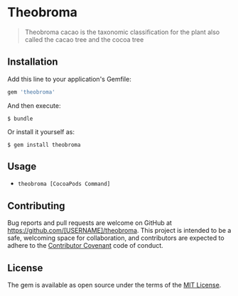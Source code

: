 # Theobroma

> Theobroma cacao is the taxonomic classification for the plant also called the cacao tree and the cocoa tree

## Installation

Add this line to your application's Gemfile:

```ruby
gem 'theobroma'
```

And then execute:

    $ bundle

Or install it yourself as:

    $ gem install theobroma

## Usage

- `theobroma [CocoaPods Command]`

## Contributing

Bug reports and pull requests are welcome on GitHub at https://github.com/[USERNAME]/theobroma. This project is intended to be a safe, welcoming space for collaboration, and contributors are expected to adhere to the [Contributor Covenant](http://contributor-covenant.org) code of conduct.


## License

The gem is available as open source under the terms of the [MIT License](http://opensource.org/licenses/MIT).


